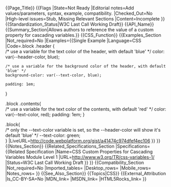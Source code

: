 {{Page_Title}}
{{Flags
|State=Not Ready
|Editorial notes=Add values/parameters, syntax, example, compatibility.
|Checked_Out=No
|High-level issues=Stub, Missing Relevant Sections
|Content=Incomplete
}}
{{Standardization_Status|W3C Last Call Working Draft}}
{{API_Name}}
{{Summary_Section|Allows authors to reference the value of a custom property for cascading variables.}}
{{CSS_Function}}
{{Examples_Section
|Not_required=No
|Examples={{Single Example
|Language=CSS
|Code=.block .header {  
	/* use a variable for the text color of the header, with default 'blue' */
	color: var(--header-color, blue);
	
	/* use a variable for the background color of the header, with default 'blue' */
	background-color: var(--text-color, blue);
	
	padding: 1em;
}

.block .contents{  
	/* use a variable for the text color of the contents, with default 'red' */
	color: var(--text-color, red);
	padding: 1em;
}

.block{  
	/* only the --text-color variable is set, so the --header-color will show it's default 'blue' */
	--text-color: green;  
}
|LiveURL=http://code.webplatform.org/gist/a41474c974dfef4ec106
}}
}}
{{Notes_Section}}
{{Related_Specifications_Section
|Specifications={{Related Specification
|Name=CSS Custom Properties for Cascading Variables Module Level 1
|URL=http://www.w3.org/TR/css-variables-1/
|Status=W3C Last Call Working Draft
}}
}}
{{Compatibility_Section
|Not_required=No
|Imported_tables=
|Desktop_rows=
|Mobile_rows=
|Notes_rows=
}}
{{See_Also_Section}}
{{Topics|CSS}}
{{External_Attribution
|Is_CC-BY-SA=No
|MDN_link=
|MSDN_link=
|HTML5Rocks_link=
}}